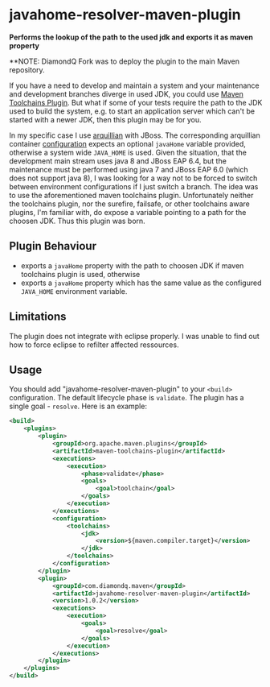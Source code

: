 # javahome-resolver-maven-plugin
**Performs the lookup of the path to the used jdk and exports it as maven property**

**NOTE: DiamondQ Fork was to deploy the plugin to the main Maven repository.

If you have a need to develop and maintain a system and your maintenance and development branches diverge in used JDK, you could use [Maven Toolchains Plugin](https://maven.apache.org/plugins/maven-toolchains-plugin/).
But what if some of your tests require the path to the JDK used to build the system, e.g. to start an application server which can't be started with a newer
JDK, then this plugin may be for you.

In my specific case I use [arquillian](http://arquillian.org) with JBoss. The corresponding arquillian container [configuration](https://docs.jboss.org/author/display/ARQ/JBoss+AS+7.1,+JBoss+EAP+6.0+-+Managed)
expects an optional `javaHome` variable provided, otherwise a system wide `JAVA_HOME` is used. Given the situation, that the development main stream uses java
8 and JBoss EAP 6.4, but the maintenance must be performed using java 7 and JBoss EAP 6.0 (which does not support java 8), I was looking for a way not to be
forced to switch between environment configurations if I just switch a branch. The idea was to use the aforementioned maven toolchains plugin. Unfortunately 
neither the toolchains plugin, nor the surefire, failsafe, or other toolchains aware plugins, I'm familiar with, do expose a variable pointing to a path for the
choosen JDK. Thus this plugin was born.

## Plugin Behaviour
- exports a `javaHome` property with the path to choosen JDK if maven toolchains plugin is used, otherwise
- exports a `javaHome` property which has the same value as the configured `JAVA_HOME` environment variable.

## Limitations
The plugin does not integrate with eclipse properly. I was unable to find out how to force eclipse to refilter affected ressources.

## Usage
You should add "javahome-resolver-maven-plugin" to your `<build>` configuration. The default lifecycle phase is `validate`. The plugin has a single goal - `resolve`.
Here is an example:

```xml
<build>
	<plugins>
		<plugin>
			<groupId>org.apache.maven.plugins</groupId>
			<artifactId>maven-toolchains-plugin</artifactId>
			<executions>
				<execution>
					<phase>validate</phase>
					<goals>
						<goal>toolchain</goal>
					</goals>
				</execution>
			</executions>
			<configuration>
				<toolchains>
					<jdk>
						<version>${maven.compiler.target}</version>
					</jdk>
				</toolchains>
			</configuration>
		</plugin>
		<plugin>
			<groupId>com.diamondq.maven</groupId>
			<artifactId>javahome-resolver-maven-plugin</artifactId>
			<version>1.0.2</version>
			<executions>
				<execution>
					<goals>
						<goal>resolve</goal>
					</goals>
				</execution>
			</executions>
		</plugin>
	</plugins>
</build>
```



